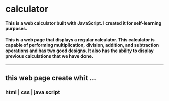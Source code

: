 <h1>calculator </h1>
<h4>This is a web calculator built with JavaScript. I created it for self-learning purposes.</h4>
<h4>This is a web page that displays a regular calculator. This calculator is capable of performing multiplication, division, addition, and subtraction operations and has two good designs. It also has the ability to display previous calculations that we have done.</h4>
<hr>
<h2>this web page create whit ...</h2>
<h3> html | css | java script </h3>
